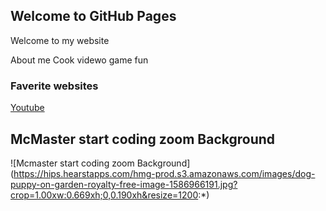 ## Welcome to GitHub Pages

Welcome to my website

About me 
Cook videwo game fun
### Faverite websites 

[Youtube](https://youtube.com)

## McMaster start coding zoom Background 
![Mcmaster start coding zoom Background] (https://hips.hearstapps.com/hmg-prod.s3.amazonaws.com/images/dog-puppy-on-garden-royalty-free-image-1586966191.jpg?crop=1.00xw:0.669xh;0,0.190xh&resize=1200:*)
